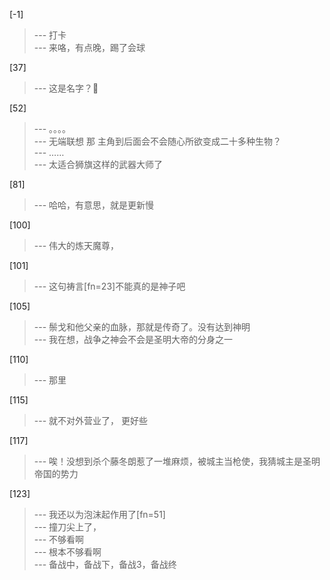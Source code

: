 
[-1] 
>--- 打卡<br>
>--- 来咯，有点晚，踢了会球<br>

[37] 
>--- 这是名字？🤔<br>

[52] 
>--- 。。。。<br>
>--- 无端联想 那 主角到后面会不会随心所欲变成二十多种生物？<br>
>--- ……<br>
>--- 太适合狮旗这样的武器大师了<br>

[81] 
>--- 哈哈，有意思，就是更新慢<br>

[100] 
>--- 伟大的炼天魔尊，<br>

[101] 
>--- 这句祷言[fn=23]不能真的是神子吧<br>

[105] 
>--- 鬃戈和他父亲的血脉，那就是传奇了。没有达到神明<br>
>--- 我在想，战争之神会不会是圣明大帝的分身之一<br>

[110] 
>--- 那里<br>

[115] 
>--- 就不对外营业了，
更好些<br>

[117] 
>--- 唉！没想到杀个藤冬朗惹了一堆麻烦，被城主当枪使，我猜城主是圣明帝国的势力<br>

[123] 
>--- 我还以为泡沫起作用了[fn=51]<br>
>--- 撞刀尖上了，<br>
>--- 不够看啊<br>
>--- 根本不够看啊<br>
>--- 备战中，备战下，备战3，备战终<br>
